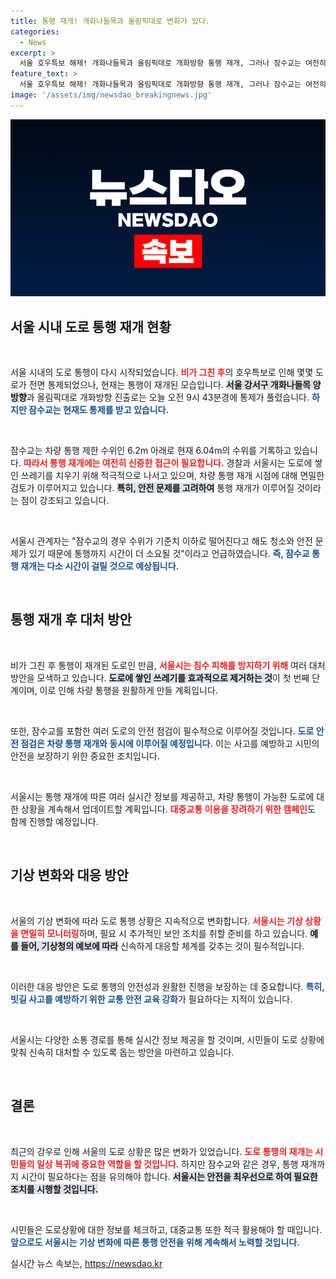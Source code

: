```yaml
---
title: 통행 재개! 개화나들목과 올림픽대로 변화가 있다.
categories:
  - News
excerpt: >
  서울 호우특보 해제! 개화나들목과 올림픽대로 개화방향 통행 재개, 그러나 잠수교는 여전히 통제 중. 안전 점검 후 차량 통행 가능성, 자세한 소식은 클릭해서 확인하세요!
feature_text: >
  서울 호우특보 해제! 개화나들목과 올림픽대로 개화방향 통행 재개, 그러나 잠수교는 여전히 통제 중. 안전 점검 후 차량 통행 가능성, 자세한 소식은 클릭해서 확인하세요!
image: '/assets/img/newsdao_breakingnews.jpg'
---
```


<p><img src="/assets/img/newsdao_breakingnews.jpg" alt="pcversion 속보" /></p>

<h2 data-ke-size="size26">서울 시내 도로 통행 재개 현황</h2>

<p data-ke-size="size16">&nbsp;</p>

<p>서울 시내의 도로 통행이 다시 시작되었습니다. <b><span style="color: #ee2323;">비가 그친 후</span></b>의 호우특보로 인해 몇몇 도로가 전면 통제되었으나, 현재는 통행이 재개된 모습입니다. <b><span style="background-color: #21538527;">서울 강서구 개화나들목 양방향</span></b>과 올림픽대로 개화방향 진출로는 오늘 오전 9시 43분경에 통제가 풀렸습니다. <b><span style="color: #1a5490;">하지만 잠수교는 현재도 통제를 받고 있습니다.</span></b> </p>

<p data-ke-size="size16">&nbsp;</p>

<p>잠수교는 차량 통행 제한 수위인 6.2m 아래로 현재 6.04m의 수위를 기록하고 있습니다. <b><span style="color: #ee2323;">따라서 통행 재개에는 여전히 신중한 접근이 필요합니다.</span></b> 경찰과 서울시는 도로에 쌓인 쓰레기를 치우기 위해 적극적으로 나서고 있으며, 차량 통행 재개 시점에 대해 면밀한 검토가 이루어지고 있습니다. <b><span style="background-color: #21538527;">특히, 안전 문제를 고려하여</span></b> 통행 재개가 이루어질 것이라는 점이 강조되고 있습니다.</p>

<p data-ke-size="size16">&nbsp;</p>

<p>서울시 관계자는 "잠수교의 경우 수위가 기준치 이하로 떨어진다고 해도 청소와 안전 문제가 있기 때문에 통행까지 시간이 더 소요될 것"이라고 언급하였습니다. <b><span style="color: #1a5490;">즉, 잠수교 통행 재개는 다소 시간이 걸릴 것으로 예상됩니다.</span></b></p>

<p data-ke-size="size16">&nbsp;</p>

<h2 data-ke-size="size26">통행 재개 후 대처 방안</h2>

<p data-ke-size="size16">&nbsp;</p>

<p>비가 그친 후 통행이 재개된 도로인 만큼, <b><span style="color: #ee2323;">서울시는 침수 피해를 방지하기 위해</span></b> 여러 대처 방안을 모색하고 있습니다. <b><span style="background-color: #21538527;">도로에 쌓인 쓰레기를 효과적으로 제거하는 것</span></b>이 첫 번째 단계이며, 이로 인해 차량 통행을 원활하게 만들 계획입니다.</p>

<p data-ke-size="size16">&nbsp;</p>

<p>또한, 잠수교를 포함한 여러 도로의 안전 점검이 필수적으로 이루어질 것입니다. <b><span style="color: #1a5490;">도로 안전 점검은 차량 통행 재개와 동시에 이루어질 예정입니다.</span></b> 이는 사고를 예방하고 시민의 안전을 보장하기 위한 중요한 조치입니다.</p>

<p data-ke-size="size16">&nbsp;</p>

<p>서울시는 통행 재개에 따른 여러 실시간 정보를 제공하고, 차량 통행이 가능한 도로에 대한 상황을 계속해서 업데이트할 계획입니다. <b><span style="color: #ee2323;">대중교통 이용을 장려하기 위한 캠페인</span></b>도 함께 진행할 예정입니다.</p>

<p data-ke-size="size16">&nbsp;</p>

<h2 data-ke-size="size26">기상 변화와 대응 방안</h2>

<p data-ke-size="size16">&nbsp;</p>

<p>서울의 기상 변화에 따라 도로 통행 상황은 지속적으로 변화합니다. <b><span style="color: #ee2323;">서울시는 기상 상황을 면밀히 모니터링</span></b>하며, 필요 시 추가적인 보안 조치를 취할 준비를 하고 있습니다. <b><span style="background-color: #21538527;">예를 들어, 기상청의 예보에 따라</span></b> 신속하게 대응할 체계를 갖추는 것이 필수적입니다.</p>

<p data-ke-size="size16">&nbsp;</p>

<p>이러한 대응 방안은 도로 통행의 안전성과 원활한 진행을 보장하는 데 중요합니다. <b><span style="color: #1a5490;">특히, 빗길 사고를 예방하기 위한 교통 안전 교육 강화</span></b>가 필요하다는 지적이 있습니다.</p>

<p data-ke-size="size16">&nbsp;</p>

<p>서울시는 다양한 소통 경로를 통해 실시간 정보 제공을 할 것이며, 시민들이 도로 상황에 맞춰 신속히 대처할 수 있도록 돕는 방안을 마련하고 있습니다. </p>

<p data-ke-size="size16">&nbsp;</p>

<h2 data-ke-size="size26">결론</h2>

<p data-ke-size="size16">&nbsp;</p>

<p>최근의 강우로 인해 서울의 도로 상황은 많은 변화가 있었습니다. <b><span style="color: #ee2323;">도로 통행의 재개는 시민들의 일상 복귀에 중요한 역할을 할 것입니다.</span></b> 하지만 잠수교와 같은 경우, 통행 재개까지 시간이 필요하다는 점을 유의해야 합니다. <b><span style="background-color: #21538527;">서울시는 안전을 최우선으로 하여 필요한 조치를 시행할 것입니다.</span></b></p>

<p data-ke-size="size16">&nbsp;</p>

<p>시민들은 도로상황에 대한 정보를 체크하고, 대중교통 또한 적극 활용해야 할 때입니다. <b><span style="color: #1a5490;">앞으로도 서울시는 기상 변화에 따른 통행 안전을 위해 계속해서 노력할 것입니다.</span></b></p>
실시간 뉴스 속보는, <a href="https://newsdao.kr" rel="dofollow">https://newsdao.kr</a>


